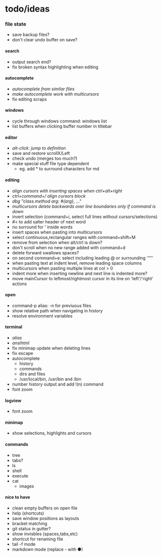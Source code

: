 # todo/ideas

### file state
- save backup files?
- don't clear undo buffer on save?

#### search
- output search end?
- fix broken syntax highlighting when editing

#### autocomplete
- *autocomplete from similar files*
- *make autocomplete work with multicursors*
- fix editing scraps

#### windows
- cycle through windows command: windows list
- list buffers when clicking buffer number in titlebar

#### editor
- *alt-click: jump to definition*
- save and restore scrollX/Left
- check undo (merges too much?)
- make special stuff file type dependent
    - eg. add * to surround characters for md

#### editing
- *align cursors with inserting spaces when ctrl+alt+right*
- *ctrl+command+/  align cursors block*
- *dbg "class.method arg: #{arg}, ..."*
- *multicursors delete backwards over line boundaries only if command is down*
- invert selection (command+i, select full lines without cursors/selections)
- #< to add salter header of next word
- no surround for ' inside words
- insert spaces when pasting into multicursors
- select continuous,rectangular ranges with command+shift+M 
- remove from selection when alt/ctrl is down?
- don't scroll when no new range added with command+d
- delete forward swallows spaces?
- on second command+e: select including leading @ or surrounding '""'
- when pasting text at indent level, remove leading space columns
- multicursors when pasting multiple lines at col > 0
- indent more when inserting newline and next line is indented more?
- move mainCursor to leftmost/rightmost cursor in its line on 'left'/'right' actions

#### open
- command-p alias: -n for previuous files
- show relative path when navigating in history
- resolve environment variables

#### terminal
- *alias*
- *ansihtml*
- fix minimap update when deleting lines
- fix escape
- autocomplete
    - history
    - commands
    - dirs and files
    - /usr/local/bin, /usr/bin and /bin
- number history output and add !(n) command
- font zoom
      
#### logview
- font zoom
      
#### minimap 
- show selections, highlights and cursors

#### commands
- tree
- tabs?
- ls
- shell
- execute
- cat
    - images

#### nice to have
- clean empty buffers on open file
- help (shortcuts)
- save window positions as layouts
- bracket matching
- git status in gutter?
- show invisbles (spaces,tabs,etc)
- shortcut for renaming file
- tail -f mode
- markdown mode (replace - with ●)
    